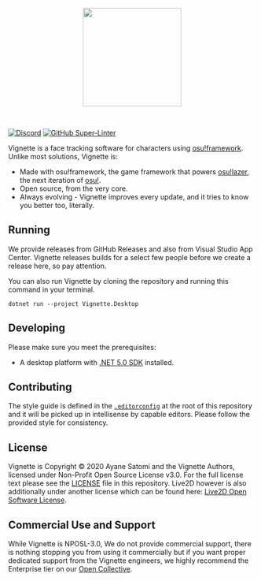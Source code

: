 <p align="center">
   <img width=200px src="https://avatars.githubusercontent.com/u/69518398?s=200&v=4" >
</p>
<br/>

[![Discord](https://img.shields.io/discord/871618277258960896?color=7289DA&label=%20&logo=discord&logoColor=white)](https://discord.gg/Tz96ZdKjSA) [![GitHub Super-Linter](https://github.com/vignette-project/vignette/workflows/Lint/badge.svg)](https://github.com/marketplace/actions/super-linter)



Vignette is a face tracking software for characters using [osu!framework](https://github.com/ppy/osu-framework). Unlike most solutions, Vignette is:

- Made with osu!framework, the game framework that powers [osu!lazer](https://github.com/ppy/osu), the next iteration of [osu!](https://osu.ppy.sh).
- Open source, from the very core.
- Always evolving - Vignette improves every update, and it tries to know you better too, literally.

## Running

We provide releases from GitHub Releases and also from Visual Studio App Center. Vignette releases builds for a select few people before we create a release here, so pay attention.

You can also run Vignette by cloning the repository and running this command in your terminal.
```
dotnet run --project Vignette.Desktop
```

## Developing

Please make sure you meet the prerequisites:
- A desktop platform with [.NET 5.0 SDK](https://dotnet.microsoft.com/download/dotnet/5.0) installed.
## Contributing

The style guide is defined in the [`.editorconfig`](./.editorconfig) at the root of this repository and it will be picked up in intellisense by capable editors. Please follow the provided style for consistency.

## License

Vignette is Copyright &copy; 2020 Ayane Satomi and the Vignette Authors, licensed under Non-Profit Open Source License v3.0. For the full license text please see the [LICENSE](./LICENSE) file in this repository. Live2D however is also additionally under another license which can be found here: [Live2D Open Software License](http://live2d.com/eula/live2d-open-software-license-agreement_en.html).

## Commercial Use and Support

While Vignette is NPOSL-3.0, We do not provide commercial support, there is nothing stopping you from using it commercially but if you want proper dedicated support from the Vignette engineers, we highly recommend the Enterprise tier on our [Open Collective](https://opencollective.com/vignette).

